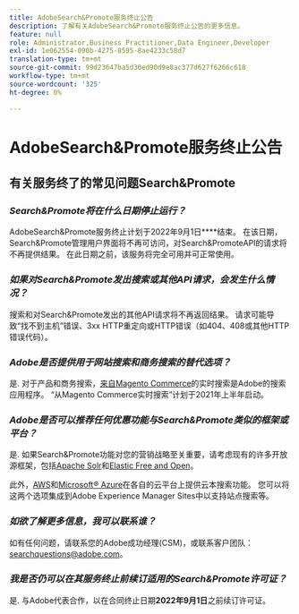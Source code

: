 ```yaml
---
title: AdobeSearch&Promote服务终止公告
description: 了解有关AdobeSearch&Promote服务终止公告的更多信息。
feature: null
role: Administrator,Business Practitioner,Data Engineer,Developer
exl-id: 1e062554-090b-4275-8595-8ae4233c58d7
translation-type: tm+mt
source-git-commit: 99d23647ba5d30ed90d9e8ac377d627f6266c618
workflow-type: tm+mt
source-wordcount: '325'
ht-degree: 0%

---
```


# AdobeSearch&amp;Promote服务终止公告

## 有关服务终了的常见问题Search&amp;Promote

### **_Search&amp;Promote将在什么日期停止运行？_**

AdobeSearch&amp;Promote服务终止计划于2022年9月1日&#x200B;****&#x200B;结束。 在该日期，Search&amp;Promote管理用户界面将不再可访问，对Search&amp;PromoteAPI的请求将不再提供结果。 在此日期之前，该服务将完全可用并可正常使用。

### **_如果对Search&amp;Promote发出搜索或其他API请求，会发生什么情况？_**

搜索和对Search&amp;Promote发出的其他API请求将不再返回结果。 请求可能导致“找不到主机”错误、3xx HTTP重定向或HTTP错误（如404、408或其他HTTP错误代码）。

### **_Adobe是否提供用于网站搜索和商务搜索的替代选项？_**

是. 对于产品和商务搜索，[来自Magento Commerce](https://blog.adobe.com/en/publish/2020/11/23/new-ai-capabilities-for-magento-commerce-improve-retail.html)的实时搜索是Adobe的搜索应用程序。 “从Magento Commerce实时搜索”计划于2021年上半年启动。

### **_Adobe是否可以推荐任何优惠功能与Search&amp;Promote类似的框架或平台？_**

是. 如果Search&amp;Promote功能对您的营销战略至关重要，请考虑现有的许多开放源框架，包括[Apache Solr](https://solr.apache.org/)和[Elastic Free and Open](https://www.elastic.co/about/free-and-open)。

此外，[AWS](https://aws.amazon.com/cloudsearch/)和[Microsoft® Azure](https://azure.microsoft.com/en-us/services/search/)在各自的云平台上提供云本搜索功能。 您可以将这两个选项集成到Adobe Experience Manager Sites中以支持站点搜索等。

### **_如欲了解更多信息，我可以联系谁？_**

如有任何问题，请联系您的Adobe成功经理(CSM)，或联系客户团队：[searchquestions@adobe.com](mailto:searchquestions@adobe.com)。

### **_我是否仍可以在其服务终止前续订适用的Search&amp;Promote许可证？_**

是. 与Adobe代表合作，以在合同终止日期&#x200B;**2022年9月1日**&#x200B;之前续订许可证。
